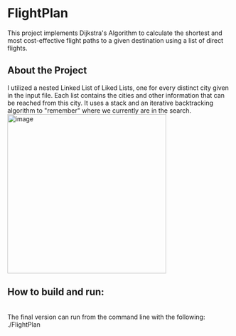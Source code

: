 # FlightPlan
This project implements Dijkstra's Algorithm to calculate the shortest and most cost-effective flight paths to a given destination using a list of direct flights.

## About the Project

I utilized a nested Linked List of Liked Lists, one for every distinct city given in the input file. Each list contains the cities and other information that can be reached from this city. It uses a stack and an iterative backtracking algorithm to "remember" where we currently are in the search. 
<img width="357" alt="image" src="https://github.com/user-attachments/assets/f53e74cd-633a-4e1b-a387-3a9c74778dab">

## How to build and run:
<br /> The final version can run from the command line with the following:
<br /> ./FlightPlan <FlightDataFile> <PathsToCalculateFile> <OutputFile>
